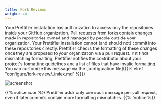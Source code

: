 ```yaml
---
title: Fork Reviews
weight: 40
---
```


Your Prettifier installation has authorization to access only the repositories
inside your GitHub organization. Pull requests from forks contain changes made
in repositories owned and managed by people outside your organization. Your
Prettifier installation cannot (and should not) commit into these repositories
directly. Prettifier checks the formatting of these changes once they are
proposed to your organization via a pull request. If it finds mismatching
formatting, Prettifier notifies the contributor about your project's formatting
guidelines and a list of files that have invalid formatting. You can customize
this message via the [configuration
file]({{%relref "configure/fork-review/_index.md" %}})

![screenshot](images/screenshot.gif)

{{% notice note %}} Prettifier adds only one such message per pull request, even
if later commits contain more formatting mismatches. {{% /notice %}}
